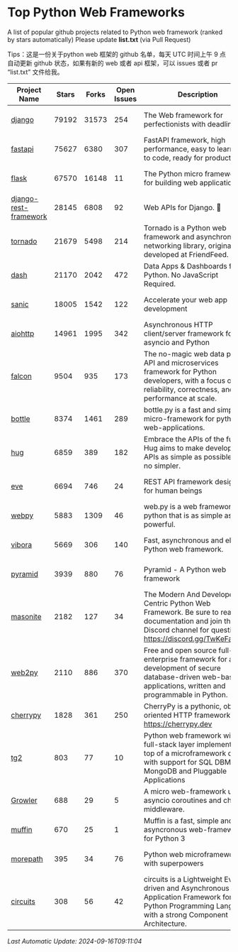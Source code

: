 # Top Python Web Frameworks
A list of popular github projects related to Python web framework (ranked by stars automatically)
Please update **list.txt** (via Pull Request)

Tips：这是一份关于python web 框架的 github 名单，每天 UTC 时间上午 9 点自动更新 github 状态，如果有新的 web 或者 api 框架，可以 issues 或者 pr “list.txt” 文件给我。

| Project Name | Stars | Forks | Open Issues | Description | Last Commit |
| ------------ | ----- | ----- | ----------- | ----------- | ----------- |
| [django](https://github.com/django/django) | 79192 | 31573 | 254 | The Web framework for perfectionists with deadlines. | 2024-09-16 09:04:09 |
| [fastapi](https://github.com/fastapi/fastapi) | 75627 | 6380 | 307 | FastAPI framework, high performance, easy to learn, fast to code, ready for production | 2024-09-15 19:04:38 |
| [flask](https://github.com/pallets/flask) | 67570 | 16148 | 11 | The Python micro framework for building web applications. | 2024-09-01 16:04:14 |
| [django-rest-framework](https://github.com/encode/django-rest-framework) | 28145 | 6808 | 92 | Web APIs for Django. 🎸 | 2024-09-11 09:39:52 |
| [tornado](https://github.com/tornadoweb/tornado) | 21679 | 5498 | 214 | Tornado is a Python web framework and asynchronous networking library, originally developed at FriendFeed. | 2024-09-04 19:20:15 |
| [dash](https://github.com/plotly/dash) | 21170 | 2042 | 472 | Data Apps & Dashboards for Python. No JavaScript Required. | 2024-09-12 15:44:56 |
| [sanic](https://github.com/sanic-org/sanic) | 18005 | 1542 | 122 |  Accelerate your web app development  | Build fast. Run fast. | 2024-06-30 12:26:47 |
| [aiohttp](https://github.com/aio-libs/aiohttp) | 14961 | 1995 | 342 | Asynchronous HTTP client/server framework for asyncio and Python | 2024-09-13 20:52:40 |
| [falcon](https://github.com/falconry/falcon) | 9504 | 935 | 173 | The no-magic web data plane API and microservices framework for Python developers, with a focus on reliability, correctness, and performance at scale. | 2024-09-15 16:58:59 |
| [bottle](https://github.com/bottlepy/bottle) | 8374 | 1461 | 289 | bottle.py is a fast and simple micro-framework for python web-applications. | 2024-09-14 10:51:56 |
| [hug](https://github.com/hugapi/hug) | 6859 | 389 | 182 | Embrace the APIs of the future. Hug aims to make developing APIs as simple as possible, but no simpler. | 2023-06-30 13:14:01 |
| [eve](https://github.com/pyeve/eve) | 6694 | 746 | 24 | REST API framework designed for human beings | 2024-08-30 08:28:55 |
| [webpy](https://github.com/webpy/webpy) | 5883 | 1309 | 46 | web.py is a web framework for python that is as simple as it is powerful.  | 2024-04-30 12:34:33 |
| [vibora](https://github.com/vibora-io/vibora) | 5669 | 306 | 140 | Fast, asynchronous and elegant Python web framework. | 2019-02-11 10:54:12 |
| [pyramid](https://github.com/Pylons/pyramid) | 3939 | 880 | 76 | Pyramid - A Python web framework | 2024-06-10 16:09:42 |
| [masonite](https://github.com/MasoniteFramework/masonite) | 2182 | 127 | 34 | The Modern And Developer Centric Python Web Framework. Be sure to read the documentation and join the Discord channel for questions: https://discord.gg/TwKeFahmPZ | 2024-08-13 16:08:42 |
| [web2py](https://github.com/web2py/web2py) | 2110 | 886 | 370 | Free and open source full-stack enterprise framework for agile development of secure database-driven web-based applications, written and programmable in Python. | 2024-09-09 04:33:40 |
| [cherrypy](https://github.com/cherrypy/cherrypy) | 1828 | 361 | 250 | CherryPy is a pythonic, object-oriented HTTP framework.      https://cherrypy.dev | 2024-08-31 10:29:14 |
| [tg2](https://github.com/TurboGears/tg2) | 803 | 77 | 10 | Python web framework with full-stack layer implemented on top of a microframework core with support for SQL DBMS, MongoDB and Pluggable Applications | 2024-03-25 21:31:11 |
| [Growler](https://github.com/pyGrowler/Growler) | 688 | 29 | 5 | A micro web-framework using asyncio coroutines and chained middleware. | 2020-03-08 07:51:41 |
| [muffin](https://github.com/klen/muffin) | 670 | 25 | 1 | Muffin is a fast, simple and asyncronous web-framework for Python 3 | 2024-07-31 16:33:31 |
| [morepath](https://github.com/morepath/morepath) | 395 | 34 | 76 | Python web microframework with superpowers | 2022-05-29 18:09:39 |
| [circuits](https://github.com/circuits/circuits) | 308 | 56 | 42 | circuits is a Lightweight Event driven and Asynchronous Application Framework for the Python Programming Language with a strong Component Architecture. | 2024-04-03 22:38:28 |

*Last Automatic Update: 2024-09-16T09:11:04*